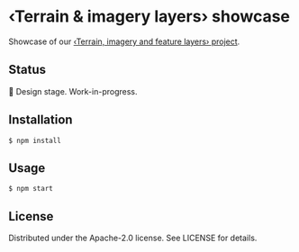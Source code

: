 # ‹Terrain & imagery layers› showcase

Showcase of our [‹Terrain, imagery and feature layers› project](https://www.notion.so/uzufly/Uzuverse-Terrain-imagery-and-feature-layers-801ec5995dbb45acb8bead45a299ec2a?pvs=4).

## Status

👾 Design stage. Work-in-progress.

## Installation

```shell
$ npm install
```

## Usage

```shell
$ npm start
```

## License

Distributed under the Apache-2.0 license. See LICENSE for details.
